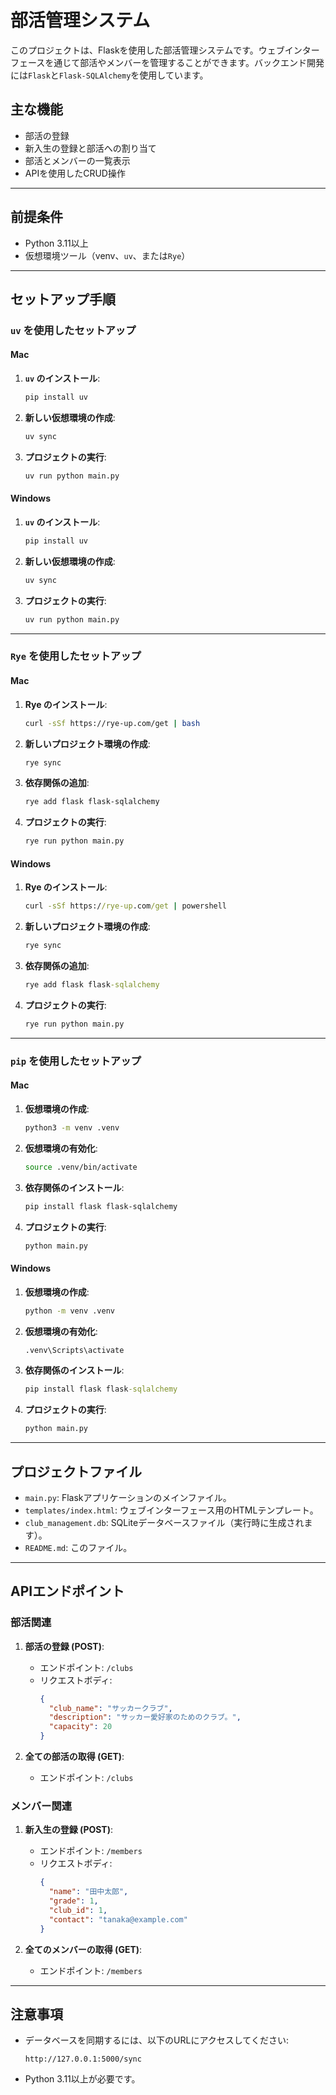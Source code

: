 
# 部活管理システム

このプロジェクトは、Flaskを使用した部活管理システムです。ウェブインターフェースを通じて部活やメンバーを管理することができます。バックエンド開発には`Flask`と`Flask-SQLAlchemy`を使用しています。

## 主な機能
- 部活の登録
- 新入生の登録と部活への割り当て
- 部活とメンバーの一覧表示
- APIを使用したCRUD操作

---

## 前提条件
- Python 3.11以上
- 仮想環境ツール（venv、`uv`、または`Rye`）

---

## セットアップ手順

### `uv` を使用したセットアップ

#### Mac
1. **`uv` のインストール**:
   ```bash
   pip install uv
   ```

2. **新しい仮想環境の作成**:
   ```bash
   uv sync
   ```

4. **プロジェクトの実行**:
   ```bash
   uv run python main.py
   ```

#### Windows
1. **`uv` のインストール**:
   ```cmd
   pip install uv
   ```

2. **新しい仮想環境の作成**:
   ```cmd
   uv sync
   ```

4. **プロジェクトの実行**:
   ```cmd
   uv run python main.py
   ```

---

### `Rye` を使用したセットアップ

#### Mac
1. **Rye のインストール**:
   ```bash
   curl -sSf https://rye-up.com/get | bash
   ```

2. **新しいプロジェクト環境の作成**:
   ```bash
   rye sync
   ```

3. **依存関係の追加**:
   ```bash
   rye add flask flask-sqlalchemy
   ```

4. **プロジェクトの実行**:
   ```bash
   rye run python main.py
   ```

#### Windows
1. **Rye のインストール**:
   ```cmd
   curl -sSf https://rye-up.com/get | powershell
   ```

2. **新しいプロジェクト環境の作成**:
   ```cmd
   rye sync
   ```

3. **依存関係の追加**:
   ```cmd
   rye add flask flask-sqlalchemy
   ```

4. **プロジェクトの実行**:
   ```cmd
   rye run python main.py
   ```

---

### `pip` を使用したセットアップ

#### Mac
1. **仮想環境の作成**:
   ```bash
   python3 -m venv .venv
   ```

2. **仮想環境の有効化**:
   ```bash
   source .venv/bin/activate
   ```

3. **依存関係のインストール**:
   ```bash
   pip install flask flask-sqlalchemy
   ```

4. **プロジェクトの実行**:
   ```bash
   python main.py
   ```

#### Windows
1. **仮想環境の作成**:
   ```cmd
   python -m venv .venv
   ```

2. **仮想環境の有効化**:
   ```cmd
   .venv\Scripts\activate
   ```

3. **依存関係のインストール**:
   ```cmd
   pip install flask flask-sqlalchemy
   ```

4. **プロジェクトの実行**:
   ```cmd
   python main.py
   ```

---

## プロジェクトファイル
- `main.py`: Flaskアプリケーションのメインファイル。
- `templates/index.html`: ウェブインターフェース用のHTMLテンプレート。
- `club_management.db`: SQLiteデータベースファイル（実行時に生成されます）。
- `README.md`: このファイル。

---

## APIエンドポイント

### 部活関連
1. **部活の登録 (POST)**:
   - エンドポイント: `/clubs`
   - リクエストボディ:
     ```json
     {
       "club_name": "サッカークラブ",
       "description": "サッカー愛好家のためのクラブ。",
       "capacity": 20
     }
     ```

2. **全ての部活の取得 (GET)**:
   - エンドポイント: `/clubs`

### メンバー関連
1. **新入生の登録 (POST)**:
   - エンドポイント: `/members`
   - リクエストボディ:
     ```json
     {
       "name": "田中太郎",
       "grade": 1,
       "club_id": 1,
       "contact": "tanaka@example.com"
     }
     ```

2. **全てのメンバーの取得 (GET)**:
   - エンドポイント: `/members`

---

## 注意事項
- データベースを同期するには、以下のURLにアクセスしてください:
  ```
  http://127.0.0.1:5000/sync
  ```
- Python 3.11以上が必要です。
